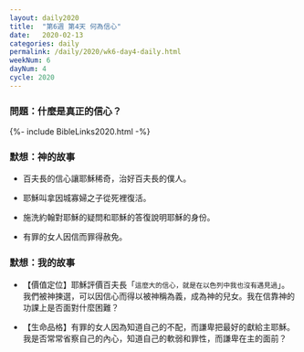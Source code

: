 ```yaml
---
layout: daily2020
title:  "第6週 第4天 何為信心"
date:   2020-02-13
categories: daily
permalink: /daily/2020/wk6-day4-daily.html
weekNum: 6
dayNum: 4
cycle: 2020
---
```

### 問題：什麼是真正的信心？

{%- include BibleLinks2020.html -%}

### 默想：神的故事 
+ 百夫長的信心讓耶穌稀奇，治好百夫長的僕人。

+ 耶穌叫拿因城寡婦之子從死裡復活。

+ 施洗約翰對耶穌的疑問和耶穌的答復說明耶穌的身份。

+ 有罪的女人因信而罪得赦免。

### 默想：我的故事
+ 【價值定位】耶穌評價百夫長「`這麼大的信心，就是在以色列中我也沒有遇見過`」。我們被神揀選，可以因信心而得以被神稱為義，成為神的兒女。我在信靠神的功課上是否面對什麼困難？

+ 【生命品格】有罪的女人因為知道自己的不配，而謙卑把最好的獻給主耶穌。我是否常常省察自己的內心，知道自己的軟弱和罪性，而謙卑在主的面前？
